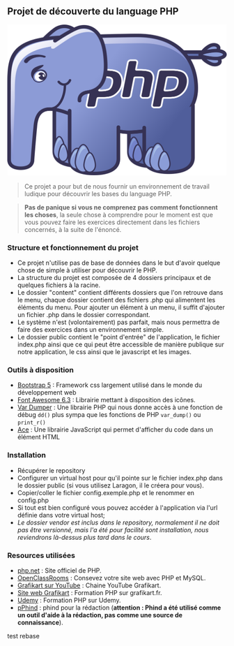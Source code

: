 ## Projet de découverte du language PHP

![Logo PHP](/public/img/logo_php.png)

>Ce projet a pour but de nous fournir un environnement de travail ludique pour découvrir les bases du language PHP.

>**Pas de panique si vous ne comprenez pas comment fonctionnent les choses**, 
> la seule chose à comprendre pour le moment est que vous pouvez faire les exercices directement dans les fichiers concernés, à la suite de l'énoncé.


### Structure et fonctionnement du projet
- Ce projet n'utilise pas de base de données dans le but d'avoir quelque chose de simple à utiliser pour découvrir le PHP.
- La structure du projet est composée de 4 dossiers principaux et de quelques fichiers à la racine.
- Le dossier "content" contient différents dossiers que l'on retrouve dans le menu, chaque dossier contient des fichiers .php qui alimentent les éléments du menu.
Pour ajouter un élément à un menu, il suffit d'ajouter un fichier .php dans le dossier correspondant.
- Le système n'est (volontairement) pas parfait, mais nous permettra de faire des exercices dans un environnement simple.
- Le dossier public contient le "point d'entrée" de l'application, le fichier index.php ainsi que ce qui peut être accessible de manière publique sur notre application, le css ainsi que le javascript et les images.

### Outils à disposition
- [Bootstrap 5](https://getbootstrap.com/docs/5.0/getting-started/introduction/)  : Framework css largement utilisé dans le monde du développement web
- [Font Awesome 6.3](https://fontawesome.com/) : Librairie mettant à disposition des icônes.
- [Var Dumper](https://github.com/symfony/var-dumper) : Une librairie PHP qui nous donne accès à une fonction de débug `dd()` plus sympa que les fonctions de PHP `var_dump()` ou `print_r()`
- [Ace](https://ace.c9.io/) : Une librairie JavaScript qui permet d'afficher du code dans un élément HTML

### Installation
- Récupérer le repository
- Configurer un virtual host pour qu'il pointe sur le fichier index.php dans le dossier public (si vous utilisez Laragon, il le créera pour vous).
- Copier/coller le fichier config.exemple.php et le renommer en config.php
- Si tout est bien configuré vous pouvez accéder à l'application via l'url définie dans votre virtual host;
- *Le dossier vendor est inclus dans le repository, normalement il ne doit pas être versionné, mais l'a été pour facilité sont installation, nous reviendrons là-dessus plus tard dans le cours*.

### Resources utilisées
-  [php.net](https://www.php.net/) : Site officiel de PHP.
-  [OpenClassRooms](https://openclassrooms.com/fr/courses/918836-concevez-votre-site-web-avec-php-et-mysql) : Consevez votre site web avec PHP et MySQL.
-  [Grafikart sur YouTube](https://www.youtube.com/@grafikart) : Chaine YouTube Grafikart.
-  [Site web Grafikart](https://grafikart.fr/formations/php) : Formation PHP sur grafikart.fr.
-  [Udemy](https://www.udemy.com/course/php-formation-complete-pour-debutants/) : Formation PHP sur Udemy.
-  [pPhind](https://www.phind.com/) : phind pour la rédaction (**attention : Phind a été utilisé comme un outil d'aide à la rédaction, pas comme une source de connaissance**).



test rebase